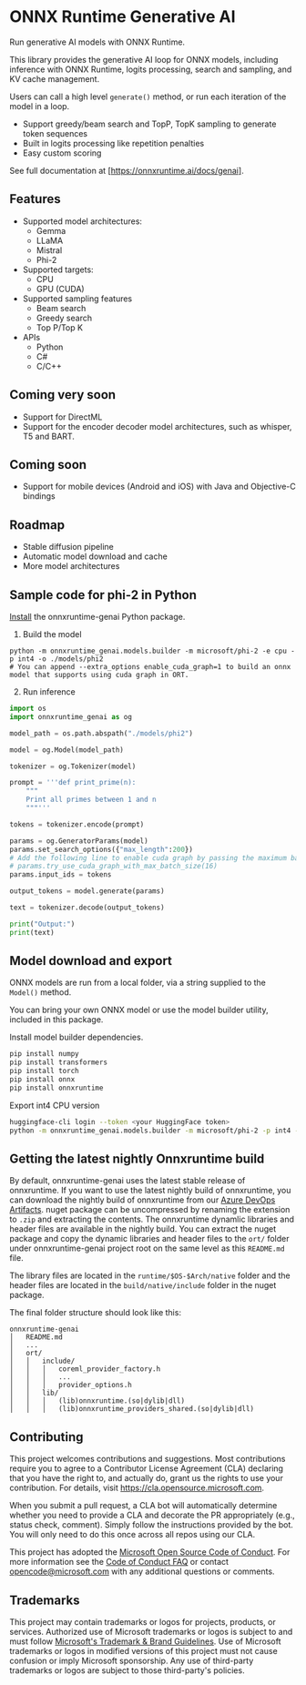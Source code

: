 # ONNX Runtime Generative AI

Run generative AI models with ONNX Runtime.

This library provides the generative AI loop for ONNX models, including inference with ONNX Runtime, logits processing, search and sampling, and KV cache management.

Users can call a high level `generate()` method, or run each iteration of the model in a loop.

* Support greedy/beam search and TopP, TopK sampling to generate token sequences
* Built in logits processing like repetition penalties
* Easy custom scoring

See full documentation at [https://onnxruntime.ai/docs/genai].


## Features

* Supported model architectures:
  * Gemma
  * LLaMA
  * Mistral
  * Phi-2
* Supported targets:   
  * CPU
  * GPU (CUDA)
* Supported sampling features
  * Beam search
  * Greedy search
  * Top P/Top K
* APIs
  * Python
  * C#
  * C/C++  

## Coming very soon

* Support for DirectML
* Support for the encoder decoder model architectures, such as whisper, T5 and BART.

## Coming soon

* Support for mobile devices (Android and iOS) with Java and Objective-C bindings

## Roadmap

* Stable diffusion pipeline
* Automatic model download and cache
* More model architectures

## Sample code for phi-2 in Python

[Install](https://onnxruntime.ai/docs/genai/howto/install) the onnxruntime-genai Python package.

1. Build the model
```shell
python -m onnxruntime_genai.models.builder -m microsoft/phi-2 -e cpu -p int4 -o ./models/phi2
# You can append --extra_options enable_cuda_graph=1 to build an onnx model that supports using cuda graph in ORT.
```

2. Run inference
```python
import os
import onnxruntime_genai as og

model_path = os.path.abspath("./models/phi2")

model = og.Model(model_path)

tokenizer = og.Tokenizer(model)

prompt = '''def print_prime(n):
    """
    Print all primes between 1 and n
    """'''

tokens = tokenizer.encode(prompt)

params = og.GeneratorParams(model)
params.set_search_options({"max_length":200})
# Add the following line to enable cuda graph by passing the maximum batch size.
# params.try_use_cuda_graph_with_max_batch_size(16)
params.input_ids = tokens

output_tokens = model.generate(params)

text = tokenizer.decode(output_tokens)

print("Output:")
print(text)
```

## Model download and export

ONNX models are run from a local folder, via a string supplied to the `Model()` method. 

You can bring your own ONNX model or use the model builder utility, included in this package. 

Install model builder dependencies.

```bash
pip install numpy
pip install transformers
pip install torch
pip install onnx
pip install onnxruntime
```

Export int4 CPU version 
```bash
huggingface-cli login --token <your HuggingFace token>
python -m onnxruntime_genai.models.builder -m microsoft/phi-2 -p int4 -e cpu -o <model folder>
```
## Getting the latest nightly Onnxruntime build
By default, onnxruntime-genai uses the latest stable release of onnxruntime. If you want to use the latest nightly build 
of onnxruntime, you can download the nightly build of onnxruntime from our
[Azure DevOps Artifacts](https://aiinfra.visualstudio.com/PublicPackages/_artifacts/feed/OnnxRuntime/).
nuget package can be uncompressed by renaming the extension to `.zip` and extracting the contents.
The onnxruntime dynamlic libraries and header files are available in the nightly build. You can extract the nuget package
and copy the dynamic libraries and header files to the `ort/` folder under onnxruntime-genai project root on the same level
as this `README.md` file. 

The library files are located in the `runtime/$OS-$Arch/native` folder and the header files are located in the
`build/native/include` folder in the nuget package.

The final folder structure should look like this:
```
onnxruntime-genai
│   README.md
│   ... 
│   ort/
│   │   include/
│   │   │   coreml_provider_factory.h
│   │   │   ...
│   │   │   provider_options.h
│   │   lib/
│   │   │   (lib)onnxruntime.(so|dylib|dll)
│   │   │   (lib)onnxruntime_providers_shared.(so|dylib|dll)
```

## Contributing

This project welcomes contributions and suggestions.  Most contributions require you to agree to a
Contributor License Agreement (CLA) declaring that you have the right to, and actually do, grant us
the rights to use your contribution. For details, visit https://cla.opensource.microsoft.com.

When you submit a pull request, a CLA bot will automatically determine whether you need to provide
a CLA and decorate the PR appropriately (e.g., status check, comment). Simply follow the instructions
provided by the bot. You will only need to do this once across all repos using our CLA.

This project has adopted the [Microsoft Open Source Code of Conduct](https://opensource.microsoft.com/codeofconduct/).
For more information see the [Code of Conduct FAQ](https://opensource.microsoft.com/codeofconduct/faq/) or
contact [opencode@microsoft.com](mailto:opencode@microsoft.com) with any additional questions or comments.

## Trademarks

This project may contain trademarks or logos for projects, products, or services. Authorized use of Microsoft 
trademarks or logos is subject to and must follow 
[Microsoft's Trademark & Brand Guidelines](https://www.microsoft.com/en-us/legal/intellectualproperty/trademarks/usage/general).
Use of Microsoft trademarks or logos in modified versions of this project must not cause confusion or imply Microsoft sponsorship.
Any use of third-party trademarks or logos are subject to those third-party's policies.

